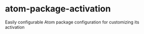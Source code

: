 # atom-package-activation
Easily configurable Atom package configuration for customizing its activation
